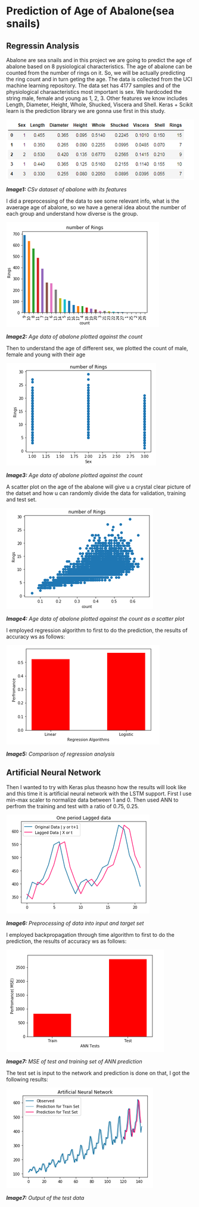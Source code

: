 # Prediction of Age of Abalone(sea snails)

## Regressin Analysis
Abalone are sea snails and in this project we are going to predict the age of abalone based on 8 pysiological characteristics. The age of abalone can be counted from the number of rings on it. So, we will be actually predicting the ring count and in turn geting the age. The data is collected from the UCI machine learning repository. The data set has 4177 samples and of the physiological charaacteristics most important is sex. We hardcoded the string male, female and young as 1, 2, 3. Other features we know includes Length,	Diameter,	Height,	Whole,	Shucked,	Viscera and	Shell. Keras + Scikit learn is the prediction library we are gonna use first in this study.

![EEG](https://raw.githubusercontent.com/jobinregina/prediction/master/head.PNG)

***Image1:*** *CSv dataset of abalone with its features*

I did a preprocessing of the data to see some relevant info, what is the avaerage age of abalone, so we have a general idea about the number of each group and understand how diverse is the group.

![EEG](https://raw.githubusercontent.com/jobinregina/prediction/master/ring.PNG)

***Image2:*** *Age data of abalone plotted against the count*

Then to understand the age of different sex, we plotted the count of male, female and young with their age

![EEG](https://raw.githubusercontent.com/jobinregina/prediction/master/sex.PNG)

***Image3:*** *Age data of abalone plotted against the count*

A scatter plot on the age of the abalone will give u a crystal clear picture of the datset and how u can randomly divide the data for validation, training and test set.

![EEG](https://raw.githubusercontent.com/jobinregina/prediction/master/scat.PNG)

***Image4:*** *Age data of abalone plotted against the count as a scatter plot*

I employed regression algorithm to first to do the prediction, the results of accuracy ws as follows:

![EEG](https://raw.githubusercontent.com/jobinregina/prediction/master/reg.PNG)

***Image5:*** *Comparison of regression analysis*

## Artificial Neural Network
Then I wanted to try with Keras plus theasno how the results will look like and this time it is artificial neural network with the LSTM support. First I use min-max scaler to normalize data between 1 and 0. Then used ANN to perfrom the training and test with a ratio of 
0.75, 0.25.

![EEG](https://raw.githubusercontent.com/jobinregina/prediction/master/pre.PNG)

***Image6:*** *Preprocessing of data into input and target set*

I employed backpropagation through time algorithm to first to do the prediction, the results of accuracy ws as follows:

![EEG](https://raw.githubusercontent.com/jobinregina/prediction/master/ann1.PNG)

***Image7:*** *MSE of test and training set of ANN prediction*

The test set is input to the network and prediction is done on that, I got the following results:

![EEG](https://raw.githubusercontent.com/jobinregina/prediction/master/ann2.PNG)

***Image7:*** *Output of the test data*


